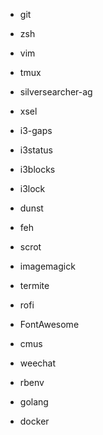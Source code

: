 - git
- zsh
- vim
- tmux
- silversearcher-ag
- xsel

- i3-gaps
- i3status
- i3blocks
- i3lock
- dunst
- feh
- scrot
- imagemagick
- termite
- rofi
- FontAwesome

- cmus
- weechat

- rbenv
- golang
- docker
